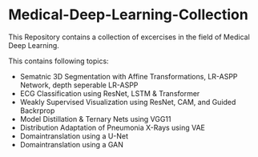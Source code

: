 # Medical-Deep-Learning-Collection
This Repository contains a collection of excercises in the field of Medical Deep Learning. 

This contains following topics:
- Sematnic 3D Segmentation with Affine Transformations, LR-ASPP Network, depth seperable LR-ASPP
- ECG Classification using ResNet, LSTM & Transformer
- Weakly Supervised Visualization using ResNet, CAM, and Guided Backrprop
- Model Distillation & Ternary Nets using VGG11
- Distribution Adaptation of Pneumonia X-Rays using VAE
- Domaintranslation using a U-Net
- Domaintranslation using a GAN

